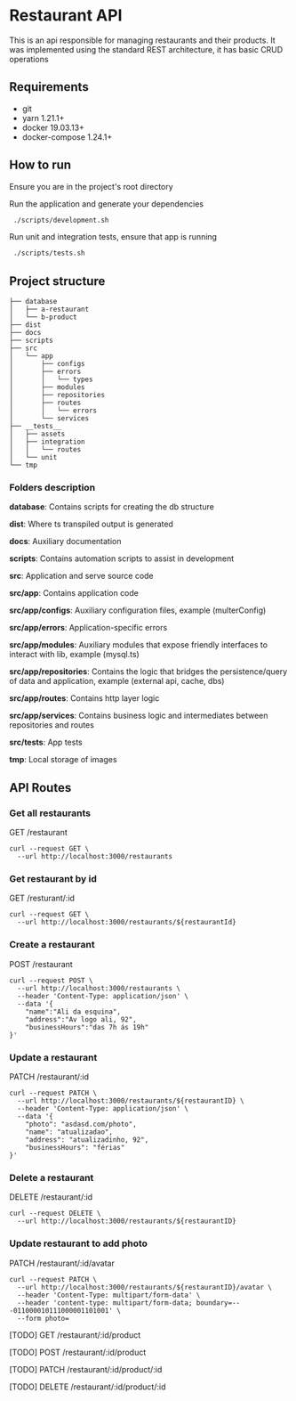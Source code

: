 # Restaurant API

This is an api responsible for managing restaurants and their products.
It was implemented using the standard REST architecture, it has basic CRUD operations

## Requirements

- git
- yarn 1.21.1+
- docker 19.03.13+
- docker-compose 1.24.1+

## How to run

Ensure you are in the project's root directory

Run the application and generate your dependencies
```sh
 ./scripts/development.sh
```

Run unit and integration tests, ensure that app is running
```sh
 ./scripts/tests.sh
```

## Project structure

```
├── database
│   ├── a-restaurant
│   └── b-product
├── dist
├── docs
├── scripts
├── src
│   └── app
│       ├── configs
│       ├── errors
│       │   └── types
│       ├── modules
│       ├── repositories
│       ├── routes
│       │   └── errors
│       └── services
├── __tests__
│   ├── assets
│   ├── integration
│   │   └── routes
│   └── unit
└── tmp
```

### Folders description

**database**: Contains scripts for creating the db structure

**dist**: Where ts transpiled output is generated

**docs**: Auxiliary documentation

**scripts**: Contains automation scripts to assist in development

**src**: Application and serve source code

**src/app**: Contains application code

**src/app/configs**: Auxiliary configuration files, example (multerConfig)

**src/app/errors**: Application-specific errors

**src/app/modules**: Auxiliary modules that expose friendly interfaces to interact with lib, example (mysql.ts)

**src/app/repositories**: Contains the logic that bridges the persistence/query of data and application, example (external api, cache, dbs)

**src/app/routes**: Contains http layer logic

**src/app/services**: Contains business logic and intermediates between repositories and routes

**src/__tests__**: App tests

**tmp**: Local storage of images

## API Routes

### Get all restaurants
GET /restaurant
```
curl --request GET \
  --url http://localhost:3000/restaurants
```

### Get restaurant by id
GET /resturant/:id
```
curl --request GET \
  --url http://localhost:3000/restaurants/${restaurantId}
```

### Create a restaurant
POST /restaurant
```
curl --request POST \
  --url http://localhost:3000/restaurants \
  --header 'Content-Type: application/json' \
  --data '{
	"name":"Ali da esquina",
	"address":"Av logo ali, 92",
	"businessHours":"das 7h ás 19h"
}'
```

### Update a restaurant
PATCH /restaurant/:id
```
curl --request PATCH \
  --url http://localhost:3000/restaurants/${restaurantID} \
  --header 'Content-Type: application/json' \
  --data '{
	"photo": "asdasd.com/photo",
	"name": "atualizadao",
	"address": "atualizadinho, 92",
	"businessHours": "férias"
}'
```

### Delete a restaurant
DELETE /restaurant/:id
```
curl --request DELETE \
  --url http://localhost:3000/restaurants/${restaurantID}
```

### Update restaurant to add photo
PATCH /restaurant/:id/avatar
```
curl --request PATCH \
  --url http://localhost:3000/restaurants/${restaurantID}/avatar \
  --header 'Content-Type: multipart/form-data' \
  --header 'content-type: multipart/form-data; boundary=---011000010111000001101001' \
  --form photo=
```

[TODO] GET /restaurant/:id/product

[TODO] POST /restaurant/:id/product

[TODO] PATCH /restaurant/:id/product/:id

[TODO] DELETE /restaurant/:id/product/:id




